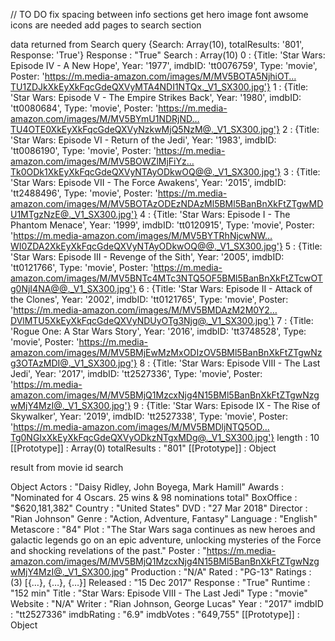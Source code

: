 // TO DO
fix spacing between info sections
get hero image
font awsome icons are needed
add pages to search section




data returned from Search query
{Search: Array(10), totalResults: '801', Response: 'True'}
Response
: 
"True"
Search
: 
Array(10)
0
: 
{Title: 'Star Wars: Episode IV - A New Hope', Year: '1977', imdbID: 'tt0076759', Type: 'movie', Poster: 'https://m.media-amazon.com/images/M/MV5BOTA5NjhiOT…TU1ZDJkXkEyXkFqcGdeQXVyMTA4NDI1NTQx._V1_SX300.jpg'}
1
: 
{Title: 'Star Wars: Episode V - The Empire Strikes Back', Year: '1980', imdbID: 'tt0080684', Type: 'movie', Poster: 'https://m.media-amazon.com/images/M/MV5BYmU1NDRjND…TU4OTE0XkEyXkFqcGdeQXVyNzkwMjQ5NzM@._V1_SX300.jpg'}
2
: 
{Title: 'Star Wars: Episode VI - Return of the Jedi', Year: '1983', imdbID: 'tt0086190', Type: 'movie', Poster: 'https://m.media-amazon.com/images/M/MV5BOWZlMjFiYz…Tk0ODk1XkEyXkFqcGdeQXVyNTAyODkwOQ@@._V1_SX300.jpg'}
3
: 
{Title: 'Star Wars: Episode VII - The Force Awakens', Year: '2015', imdbID: 'tt2488496', Type: 'movie', Poster: 'https://m.media-amazon.com/images/M/MV5BOTAzODEzNDAzMl5BMl5BanBnXkFtZTgwMDU1MTgzNzE@._V1_SX300.jpg'}
4
: 
{Title: 'Star Wars: Episode I - The Phantom Menace', Year: '1999', imdbID: 'tt0120915', Type: 'movie', Poster: 'https://m.media-amazon.com/images/M/MV5BYTRhNjcwNW…WI0ZDA2XkEyXkFqcGdeQXVyNTAyODkwOQ@@._V1_SX300.jpg'}
5
: 
{Title: 'Star Wars: Episode III - Revenge of the Sith', Year: '2005', imdbID: 'tt0121766', Type: 'movie', Poster: 'https://m.media-amazon.com/images/M/MV5BNTc4MTc3NTQ5OF5BMl5BanBnXkFtZTcwOTg0NjI4NA@@._V1_SX300.jpg'}
6
: 
{Title: 'Star Wars: Episode II - Attack of the Clones', Year: '2002', imdbID: 'tt0121765', Type: 'movie', Poster: 'https://m.media-amazon.com/images/M/MV5BMDAzM2M0Y2…DVlMTU5XkEyXkFqcGdeQXVyNDUyOTg3Njg@._V1_SX300.jpg'}
7
: 
{Title: 'Rogue One: A Star Wars Story', Year: '2016', imdbID: 'tt3748528', Type: 'movie', Poster: 'https://m.media-amazon.com/images/M/MV5BMjEwMzMxODIzOV5BMl5BanBnXkFtZTgwNzg3OTAzMDI@._V1_SX300.jpg'}
8
: 
{Title: 'Star Wars: Episode VIII - The Last Jedi', Year: '2017', imdbID: 'tt2527336', Type: 'movie', Poster: 'https://m.media-amazon.com/images/M/MV5BMjQ1MzcxNjg4N15BMl5BanBnXkFtZTgwNzgwMjY4MzI@._V1_SX300.jpg'}
9
: 
{Title: 'Star Wars: Episode IX - The Rise of Skywalker', Year: '2019', imdbID: 'tt2527338', Type: 'movie', Poster: 'https://m.media-amazon.com/images/M/MV5BMDljNTQ5OD…Tg0NGIxXkEyXkFqcGdeQXVyODkzNTgxMDg@._V1_SX300.jpg'}
length
: 
10
[[Prototype]]
: 
Array(0)
totalResults
: 
"801"
[[Prototype]]
: 
Object






result from movie id search

Object
Actors
: 
"Daisy Ridley, John Boyega, Mark Hamill"
Awards
: 
"Nominated for 4 Oscars. 25 wins & 98 nominations total"
BoxOffice
: 
"$620,181,382"
Country
: 
"United States"
DVD
: 
"27 Mar 2018"
Director
: 
"Rian Johnson"
Genre
: 
"Action, Adventure, Fantasy"
Language
: 
"English"
Metascore
: 
"84"
Plot
: 
"The Star Wars saga continues as new heroes and galactic legends go on an epic adventure, unlocking mysteries of the Force and shocking revelations of the past."
Poster
: 
"https://m.media-amazon.com/images/M/MV5BMjQ1MzcxNjg4N15BMl5BanBnXkFtZTgwNzgwMjY4MzI@._V1_SX300.jpg"
Production
: 
"N/A"
Rated
: 
"PG-13"
Ratings
: 
(3) [{…}, {…}, {…}]
Released
: 
"15 Dec 2017"
Response
: 
"True"
Runtime
: 
"152 min"
Title
: 
"Star Wars: Episode VIII - The Last Jedi"
Type
: 
"movie"
Website
: 
"N/A"
Writer
: 
"Rian Johnson, George Lucas"
Year
: 
"2017"
imdbID
: 
"tt2527336"
imdbRating
: 
"6.9"
imdbVotes
: 
"649,755"
[[Prototype]]
: 
Object